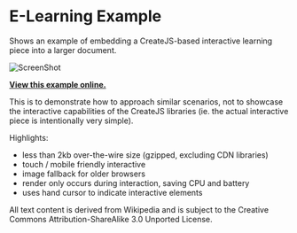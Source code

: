 E-Learning Example
=======

Shows an example of embedding a CreateJS-based interactive learning piece into a larger document.

![ScreenShot](https://raw.github.com/CreateJS/sandbox/master/eLearning_Lever/README_1.jpg)

**[View this example online.](http://sandbox.createjs.com/eLearning_Lever/demo.html)**

This is to demonstrate how to approach similar scenarios, not to showcase the interactive capabilities of the CreateJS libraries (ie. the actual interactive piece is intentionally very simple).

Highlights:
- less than 2kb over-the-wire size (gzipped, excluding CDN libraries)
- touch / mobile friendly interactive
- image fallback for older browsers
- render only occurs during interaction, saving CPU and battery
- uses hand cursor to indicate interactive elements

All text content is derived from Wikipedia and is subject to the Creative Commons Attribution-ShareAlike 3.0 Unported License.